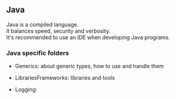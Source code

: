 ## Java

Java is a compiled language.  
It balances speed, security and verbosity.  
It's recommended to use an IDE when developing Java programs.  

### Java specific folders

* Generics: about generic types, how to use and handle them

* LibrariesFrameworks: libraries and tools

* Logging:
